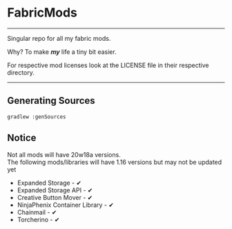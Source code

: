 <h1>FabricMods</h1>
<hr>
<p>Singular repo for all my fabric mods.</p>
<p>Why? To make <b><i>my</i></b> life a tiny bit easier.</p>
<p>For respective mod licenses look at the LICENSE file in their respective directory.</p>
<hr>
<h2>Generating Sources</h2>
<code>gradlew :genSources</code>
<h2>Notice</h2>
Not all mods will have 20w18a versions.
<br>The following mods/libraries will have 1.16 versions but may not be updated yet
<ul>
<li>Expanded Storage - ✔</li>
<li>Expanded Storage API - ✔</li>
<li>Creative Button Mover - ✔</li>
<li>NinjaPhenix Container Library - ✔</li>
<li>Chainmail - ✔</li>
<li>Torcherino - ✔</li>
</ul>